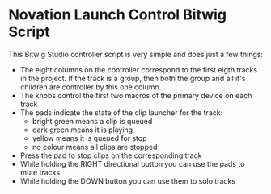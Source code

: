 Novation Launch Control Bitwig Script
=====================================

This Bitwig Studio controller script is very simple and does just a few things:
- The eight columns on the controller correspond to the first eigth tracks in
  the project. If the track is a group, then both the group and all it's
  children are controller by this one column.
- The knobs control the first two macros of the primary device on each track
- The pads indicate the state of the clip launcher for the track:
    + bright green means a clip is queued
    + dark green means it is playing
    + yellow means it is queued for stop
    + no colour means all clips are stopped
- Press the pad to stop clips on the corresponding track
- While holding the RIGHT directional button you can use the pads to mute tracks
- While holding the DOWN button you can use them to solo tracks
